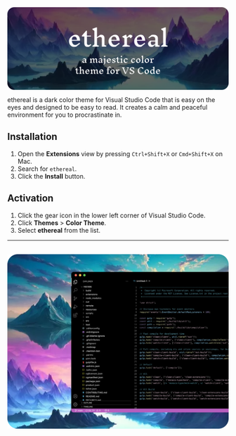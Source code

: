 <div align="center">
    <img src="assets/ethereal-banner.png" align="center" alt="ethereal Color Theme Banner">
</div>

ethereal is a dark color theme for Visual Studio Code that is easy on the eyes and designed to be easy to read. It 
creates a calm and peaceful environment for you to procrastinate in. 

## Installation

1. Open the **Extensions** view by pressing `Ctrl+Shift+X` or `Cmd+Shift+X` on Mac.
2. Search for `ethereal`.
3. Click the **Install** button.

## Activation

1. Click the gear icon in the lower left corner of Visual Studio Code.
2. Click **Themes** > **Color Theme**.
3. Select **ethereal** from the list.

<hr />

<br />

<div align="center">
    <img src="assets/ethereal-preview.png" align="center" alt="ethereal Color Theme Preview">
</div>